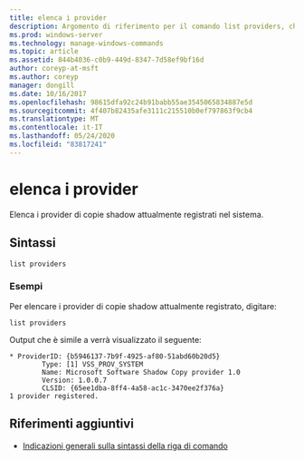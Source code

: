 ```yaml
---
title: elenca i provider
description: Argomento di riferimento per il comando list providers, che elenca i provider di copie shadow attualmente registrati nel sistema.
ms.prod: windows-server
ms.technology: manage-windows-commands
ms.topic: article
ms.assetid: 844b4036-c0b9-449d-8347-7d58ef9bf16d
author: coreyp-at-msft
ms.author: coreyp
manager: dongill
ms.date: 10/16/2017
ms.openlocfilehash: 98615dfa92c24b91babb55ae3545065834887e5d
ms.sourcegitcommit: 4f407b82435afe3111c215510b0ef797863f9cb4
ms.translationtype: MT
ms.contentlocale: it-IT
ms.lasthandoff: 05/24/2020
ms.locfileid: "83817241"
---
```

# <a name="list-providers"></a>elenca i provider

Elenca i provider di copie shadow attualmente registrati nel sistema.

## <a name="syntax"></a>Sintassi

```
list providers
```

### <a name="examples"></a>Esempi

Per elencare i provider di copie shadow attualmente registrato, digitare:

```
list providers
```

Output che è simile a verrà visualizzato il seguente:

```
* ProviderID: {b5946137-7b9f-4925-af80-51abd60b20d5}
        Type: [1] VSS_PROV_SYSTEM
        Name: Microsoft Software Shadow Copy provider 1.0
        Version: 1.0.0.7
        CLSID: {65ee1dba-8ff4-4a58-ac1c-3470ee2f376a}
1 provider registered.
```

## <a name="additional-references"></a>Riferimenti aggiuntivi

- [Indicazioni generali sulla sintassi della riga di comando](command-line-syntax-key.md)